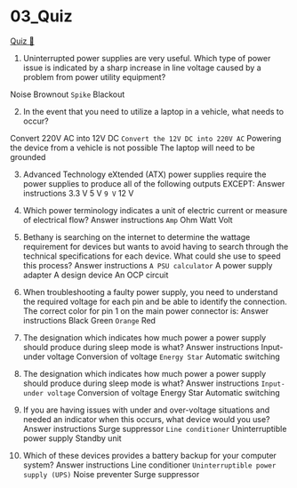 # 03_Quiz

[Quiz &#128279;](https://alison.com/topic/learn/84214/review-quiz)

1. Uninterrupted power supplies are very useful. Which type of power issue is indicated by a sharp increase in line voltage caused by a problem from power utility equipment?

Noise
Brownout
`Spike`
Blackout

2. In the event that you need to utilize a laptop in a vehicle, what needs to occur?

Convert 220V AC into 12V DC
`Convert the 12V DC into 220V AC`
Powering the device from a vehicle is not possible
The laptop will need to be grounded

3. Advanced Technology eXtended (ATX) power supplies require the power supplies to produce all of the following outputs EXCEPT:
   Answer instructions
   3.3 V
   5 V
   `9 V`
   12 V

4. Which power terminology indicates a unit of electric current or measure of electrical flow?
   Answer instructions
   `Amp`
   Ohm
   Watt
   Volt

5. Bethany is searching on the internet to determine the wattage requirement for devices but wants to avoid having to search through the technical specifications for each device. What could she use to speed this process?
   Answer instructions
   `A PSU calculator`
   A power supply adapter
   A design device
   An OCP circuit

6. When troubleshooting a faulty power supply, you need to understand the required voltage for each pin and be able to identify the connection. The correct color for pin 1 on the main power connector is:
   Answer instructions
   Black
   Green
   `Orange`
   Red

7. The designation which indicates how much power a power supply should produce during sleep mode is what?
   Answer instructions
   Input-under voltage
   Conversion of voltage
   `Energy Star`
   Automatic switching

8. The designation which indicates how much power a power supply should produce during sleep mode is what?
   Answer instructions
   `Input-under voltage`
   Conversion of voltage
   Energy Star
   Automatic switching

9. If you are having issues with under and over-voltage situations and needed an indicator when this occurs, what device would you use?
   Answer instructions
   Surge suppressor
   `Line conditioner`
   Uninterruptible power supply
   Standby unit

10. Which of these devices provides a battery backup for your computer system?
    Answer instructions
    Line conditioner
    `Uninterruptible power supply (UPS)`
    Noise preventer
    Surge suppressor
